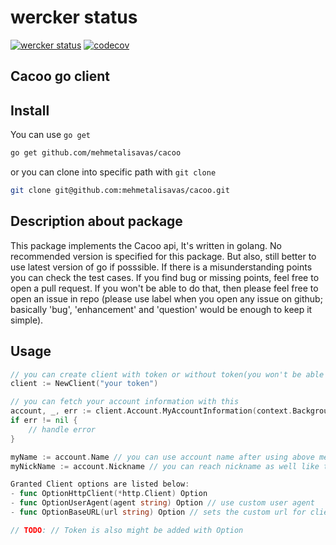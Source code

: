 # wercker status

[![wercker status](https://app.wercker.com/status/52664147f077abcb9657ac9831ec0211/s/master "wercker status")](https://app.wercker.com/project/byKey/52664147f077abcb9657ac9831ec0211) [![codecov](https://codecov.io/gh/mehmetalisavas/cacoo/branch/master/graph/badge.svg)](https://codecov.io/gh/mehmetalisavas/cacoo)



## Cacoo go client


## Install

You can use `go get`
```bash
go get github.com/mehmetalisavas/cacoo
```

or you can clone into specific path with `git clone`
```bash
git clone git@github.com:mehmetalisavas/cacoo.git
```

## Description about package
This package implements the Cacoo api, It's written in golang.
No recommended version is specified for this package. But also, still better to use latest version of go if posssible.
If there is a misunderstanding points you can check the test cases.
If you find bug or missing points, feel free to open a pull request. If you won't be able to do that, then please feel free to open an issue in repo (please use label when you open any issue on github; basically 'bug', 'enhancement' and 'question' would be enough to keep it simple).

## Usage

```go
// you can create client with token or without token(you won't be able to use many methods that requires api key)
client := NewClient("your token")

// you can fetch your account information with this
account, _, err := client.Account.MyAccountInformation(context.Background())
if err != nil {
    // handle error
}

myName := account.Name // you can use account name after using above method
myNickName := account.Nickname // you can reach nickname as well like this

Granted Client options are listed below:
- func OptionHttpClient(*http.Client) Option
- func OptionUserAgent(agent string) Option // use custom user agent
- func OptionBaseURL(url string) Option // sets the custom url for client

// TODO: // Token is also might be added with Option
```
